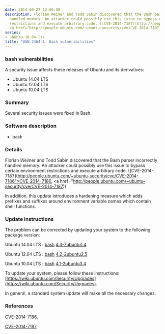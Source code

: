 ```yaml
---
date: 2014-09-27 12:00:00
description: Florian Weimer and Todd Sabin discovered that the Bash parser incorrectly
  handled memory. An attacker could possibly use this issue to bypass certain environment
  restrictions and execute arbitrary code. ([CVE-2014-7187](http://people.ubuntu.com/~ubuntu-security/cve/CVE-2014-7186">CVE-2014-7186</a>,
  <a href="http://people.ubuntu.com/~ubuntu-security/cve/CVE-2014-7187))
series:
- ubuntu-10.04-lts
title: "USN-2364-1: Bash vulnerabilities"
---
```


### bash vulnerabilities

A security issue affects these releases of Ubuntu and its derivatives:

* Ubuntu 14.04 LTS
* Ubuntu 12.04 LTS
* Ubuntu 10.04 LTS

### Summary

Several security issues were fixed in Bash. 

### Software description

* bash 

### Details

Florian Weimer and Todd Sabin discovered that the Bash parser incorrectly handled memory. An attacker could possibly use this issue to bypass certain environment restrictions and execute arbitrary code. ([CVE-2014-7187](http://people.ubuntu.com/~ubuntu-security/cve/CVE-2014-7186">CVE-2014-7186</a>, <a href="http://people.ubuntu.com/~ubuntu-security/cve/CVE-2014-7187))

In addition, this update introduces a hardening measure which adds prefixes and suffixes around environment variable names which contain shell functions. 

### Update instructions

The problem can be corrected by updating your system to the following package version:

Ubuntu 14.04 LTS
 : [bash](https://launchpad.net/ubuntu/+source/bash) <span> [4.3-7ubuntu1.4](https://launchpad.net/ubuntu/+source/bash/4.3-7ubuntu1.4) </span> 

Ubuntu 12.04 LTS
 : [bash](https://launchpad.net/ubuntu/+source/bash) <span> [4.2-2ubuntu2.5](https://launchpad.net/ubuntu/+source/bash/4.2-2ubuntu2.5) </span> 

Ubuntu 10.04 LTS
 : [bash](https://launchpad.net/ubuntu/+source/bash) <span> [4.1-2ubuntu3.4](https://launchpad.net/ubuntu/+source/bash/4.1-2ubuntu3.4) </span> 

To update your system, please follow these instructions: [https://wiki.ubuntu.com/Security/Upgrades](https://wiki.ubuntu.com/Security/Upgrades).

In general, a standard system update will make all the necessary changes. 

### References

 [CVE-2014-7186](http://people.ubuntu.com/~ubuntu-security/cve/CVE-2014-7186), 

 [CVE-2014-7187](http://people.ubuntu.com/~ubuntu-security/cve/CVE-2014-7187)
